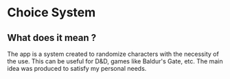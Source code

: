# Choice System

## What does it mean ?
The app is a system created to randomize characters with the necessity of the use. This can be useful for D&D, games like Baldur's Gate, etc.
The main idea was produced to satisfy my personal needs.

